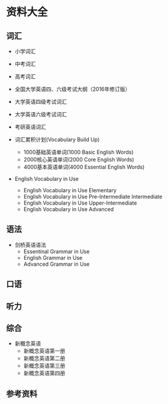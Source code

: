 # 资料大全

## 词汇

* 小学词汇
* 中考词汇
* 高考词汇
* 全国大学英语四、六级考试大纲（2016年修订版）
* 大学英语四级考试词汇
* 大学英语六级考试词汇
* 考研英语词汇

* 词汇累积计划(Vocabulary Build Up)
  * 1000基础英语单词(1000 Basic English Words)
  * 2000核心英语单词(2000 Core English Words)
  * 4000基本英语单词(4000 Essential English Words)

* English Vocabulary in Use
  * English Vocabulary in Use Elementary
  * English Vocabulary in Use Pre-Intermediate Intermediate
  * English Vocabulary in Use Upper-Intermediate
  * English Vocabulary in Use Advanced

## 语法

* 剑桥英语语法
  * Essentinal Grammar in Use
  * English Grammar in Use
  * Advanced Grammar in Use

## 口语

## 听力

## 综合

* 新概念英语
  * 新概念英语第一册
  * 新概念英语第二册
  * 新概念英语第三册
  * 新概念英语第四册

## 参考资料
